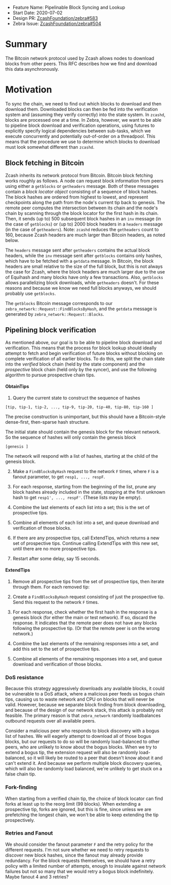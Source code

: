 - Feature Name: Pipelinable Block Syncing and Lookup
- Start Date: 2020-07-02
- Design PR: [ZcashFoundation/zebra#583](https://github.com/ZcashFoundation/zebra/pull/583)
- Zebra Issue: [ZcashFoundation/zebra#504](https://github.com/ZcashFoundation/zebra/issues/504)

# Summary
[summary]: #summary

The Bitcoin network protocol used by Zcash allows nodes to download blocks from other peers. This RFC describes how we find and download this data asynchronously.

# Motivation
[motivation]: #motivation

To sync the chain, we need to find out which blocks to download and then download them.  Downloaded blocks can then be fed into the verification system and (assuming they verify correctly) into the state system.  In `zcashd`, blocks are processed one at a time.  In Zebra, however, we want to be able to pipeline block download and verification operations, using futures to explicitly specify logical dependencies between sub-tasks, which we execute concurrently and potentially out-of-order on a threadpool. This means that the procedure we use to determine which blocks to download must look somewhat different than `zcashd`.

## Block fetching in Bitcoin

Zcash inherits its network protocol from Bitcoin. Bitcoin block fetching works roughly as follows.  A node can request block information from peers using either a `getblocks` or `getheaders` message.  Both of these messages contain a *block locator object* consisting of a sequence of block hashes.  The block hashes are ordered from highest to lowest, and represent checkpoints along the path from the node's current tip back to genesis.  The remote peer computes the intersection between its chain and the node's chain by scanning through the block locator for the first hash in its chain.  Then, it sends (up to) 500 subsequent block hashes in an `inv` message (in the case of `getblocks`) or (up to) 2000 block headers in a `headers` message (in the case of `getheaders`).  Note: `zcashd` reduces the `getheaders` count to 160, because Zcash headers are much larger than Bitcoin headers, as noted below.

The `headers` message sent after `getheaders` contains the actual block headers, while the `inv` message sent after `getblocks` contains only hashes, which have to be fetched with a `getdata` message.  In Bitcoin, the block headers are small relative to the size of the full block, but this is not always the case for Zcash, where the block headers are much larger due to the use of Equihash and many blocks have only a few transactions.  Also, `getblocks` allows parallelizing block downloads, while `getheaders` doesn't. For these reasons and because we know we need full blocks anyways, we should probably use `getblocks`.

The `getblocks` Bitcoin message corresponds to our `zebra_network::Request::FindBlocksByHash`, and the `getdata` message is generated by `zebra_network::Request::Blocks`.

## Pipelining block verification

As mentioned above, our goal is to be able to pipeline block download and verification.  This means that the process for block lookup should ideally attempt to fetch and begin verification of future blocks without blocking on complete verification of all earlier blocks.  To do this, we split the chain state into the *verified* block chain (held by the state component) and the *prospective* block chain (held only by the syncer), and use the following algorithm to pursue prospective chain tips.

#### ObtainTips

1. Query the current state to construct the sequence of hashes
```
[tip, tip-1, tip-2, ..., tip-9, tip-20, tip-40, tip-80, tip-160 ]
```
The precise construction is unimportant, but this should have a Bitcoin-style dense-first, then-sparse hash structure.

The initial state should contain the genesis block for the relevant network. So the sequence of hashes will only contain the genesis block
```
[genesis ]
```
The network will respond with a list of hashes, starting at the child of the genesis block.

2. Make a `FindBlocksByHash` request to the network `F` times, where `F` is a fanout parameter, to get `resp1, ..., respF`.

3. For each response, starting from the beginning of the list, prune any block hashes already included in the state, stopping at the first unknown hash to get `resp1', ..., respF'`.  (These lists may be empty).

4. Combine the last elements of each list into a set; this is the set of prospective tips.

5. Combine all elements of each list into a set, and queue download and verification of those blocks.

6. If there are any prospective tips, call ExtendTips, which returns a new set of prospective tips. Continue calling ExtendTips with this new set, until there are no more prospective tips.

7. Restart after some delay, say 15 seconds.

#### ExtendTips

1. Remove all prospective tips from the set of prospective tips, then iterate through them.  For each removed tip:

2. Create a `FindBlocksByHash` request consisting of just the prospective tip.  Send this request to the network `F` times.

3. For each response, check whether the first hash in the response is a genesis block (for either the main or test network). If so, discard the response. It indicates that the remote peer does not have any blocks following the prospective tip. (Or that the remote peer is on the wrong network.)

4. Combine the last elements of the remaining responses into a set, and add this set to the set of prospective tips.

5. Combine all elements of the remaining responses into a set, and queue download and verification of those blocks.

### DoS resistance

Because this strategy aggressively downloads any available blocks, it could be vulnerable to a DoS attack, where a malicious peer feeds us bogus chain tips, causing us to waste network and CPU on blocks that will never be valid.  However, because we separate block finding from block downloading, and because of the design of our network stack, this attack is probably not feasible.  The primary reason is that `zebra_network` randomly loadbalances outbound requests over all available peers.

Consider a malicious peer who responds to block discovery with a bogus list of hashes.  We will eagerly attempt to download all of those bogus blocks, but our requests to do so will be randomly load-balanced to other peers, who are unlikely to know about the bogus blocks. When we try to extend a bogus tip, the extension request will also be randomly load-balanced, so it will likely be routed to a peer that doesn't know about it and can't extend it. And because we perform multiple block discovery queries, which will also be randomly load balanced, we're unlikely to get stuck on a false chain tip.

### Fork-finding

When starting from a verified chain tip, the choice of block locator can find forks at least up to the reorg limit (99 blocks). When extending a prospective tip, forks are ignored, but this is fine, since unless we are prefetching the longest chain, we won't be able to keep extending the tip prospectively.

### Retries and Fanout

We should consider the fanout parameter `F` and the retry policy for the different requests.  I'm not sure whether we need to retry requests to discover new block hashes, since the fanout may already provide redundancy.  For the block requests themselves, we should have a retry policy with a limited number of attempts, enough to insulate against network failures but not so many that we would retry a bogus block indefinitely. Maybe fanout 4 and 3 retries?
